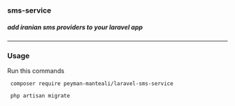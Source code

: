 ### sms-service
##### add iranian sms providers to your laravel app
***
### Usage
Run this commands

```
 composer require peyman-manteali/laravel-sms-service
```
```
 php artisan migrate
```
